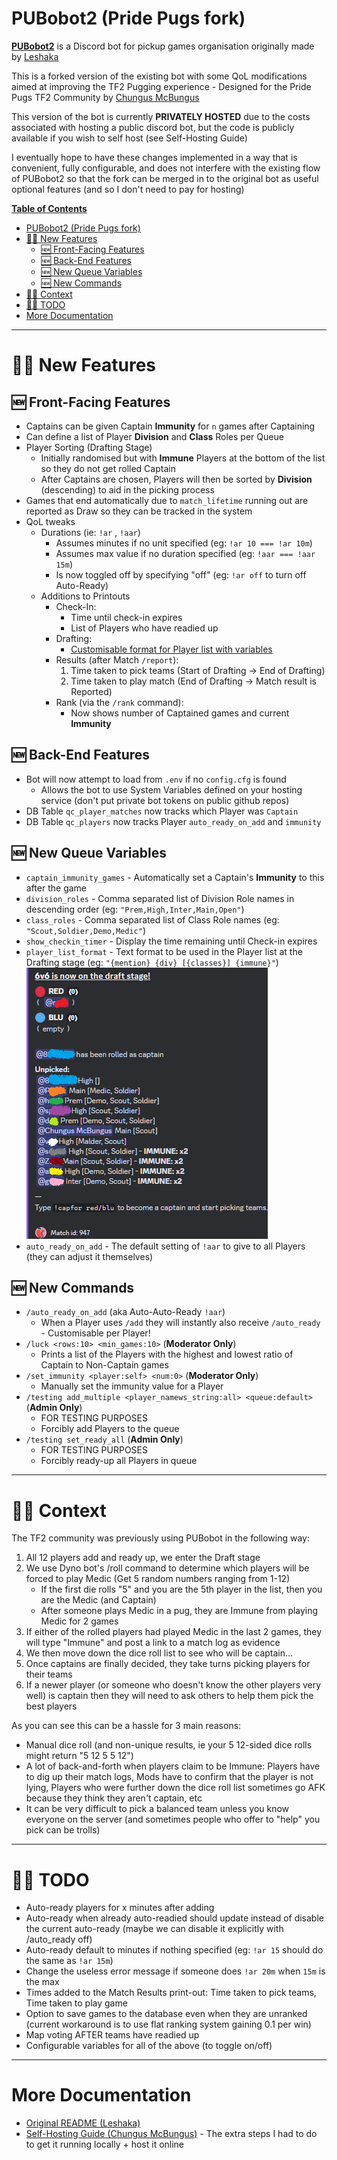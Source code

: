 # PUBobot2 (Pride Pugs fork)

[**PUBobot2**](https://github.com/Leshaka/PUBobot2) is a Discord bot for pickup games organisation originally made by [Leshaka](https://github.com/Leshaka/PUBobot2)

This is a forked version of the existing bot with some QoL modifications aimed at improving the TF2 Pugging experience - Designed for the Pride Pugs TF2 Community by [Chungus McBungus](https://github.com/chungusmcbungus)

This version of the bot is currently **PRIVATELY HOSTED** due to the costs associated with hosting a public discord bot, but the code is publicly available if you wish to self host (see Self-Hosting Guide)

I eventually hope to have these changes implemented in a way that is convenient, fully configurable, and does not interfere with the existing flow of PUBobot2 so that the fork can be merged in to the original bot as useful optional features (and so I don't need to pay for hosting)

**<u>Table of Contents</u>**
- [PUBobot2 (Pride Pugs fork)](#pubobot2-pride-pugs-fork)
- [🏳️‍🌈 New Features](#️-new-features)
  - [🆕 Front-Facing Features](#-front-facing-features)
  - [🆕 Back-End Features](#-back-end-features)
  - [🆕 New Queue Variables](#-new-queue-variables)
  - [🆕 New Commands](#-new-commands)
- [🏳️‍🌈 Context](#️-context)
- [🏳️‍🌈 TODO](#️-todo)
- [More Documentation](#more-documentation)

---
# 🏳️‍🌈 New Features
## 🆕 Front-Facing Features
- Captains can be given Captain **Immunity** for `n` games after Captaining
- Can define a list of Player **Division** and **Class** Roles per Queue
- Player Sorting (Drafting Stage)
  - Initially randomised but with **Immune** Players at the bottom of the list so they do not get rolled Captain
  - After Captains are chosen, Players will then be sorted by **Division** (descending) to aid in the picking process
- Games that end automatically due to `match_lifetime` running out are reported as Draw so they can be tracked in the system
- QoL tweaks
  - Durations (ie:  `!ar` , `!aar`)
    - Assumes minutes if no unit specified (eg: `!ar 10 === !ar 10m`)
    - Assumes max value if no duration specified (eg: `!aar === !aar 15m`)
    - Is now toggled off by specifying "off" (eg: `!ar off` to turn off Auto-Ready)
  - Additions to Printouts
    - Check-In:
      - Time until check-in expires
      - List of Players who have readied up
    - Drafting:
      - [Customisable format for Player list with variables](###🆕-New-Configurable-variables-for-Queue)
    - Results (after Match `/report`):
        1. Time taken to pick teams (Start of Drafting -> End of Drafting)
        2. Time taken to play match (End of Drafting -> Match result is Reported)
    - Rank (via the `/rank` command):
      - Now shows number of Captained games and current **Immunity**
## 🆕 Back-End Features
- Bot will now attempt to load from `.env` if no `config.cfg` is found
  - Allows the bot to use System Variables defined on your hosting service (don't put private bot tokens on public github repos)
- DB Table `qc_player_matches` now tracks which Player was `Captain` 
- DB Table `qc_players` now tracks Player `auto_ready_on_add` and `immunity`
## 🆕 New Queue Variables
  - `captain_immunity_games` - Automatically set a Captain's **Immunity** to this after the game
  - `division_roles` - Comma separated list of Division Role names in descending order (eg: `"Prem,High,Inter,Main,Open"`)
  - `class_roles` - Comma separated list of Class Role names (eg: `"Scout,Soldier,Demo,Medic"`)
  - `show_checkin_timer` - Display the time remaining until Check-in expires
  - `player_list_format` - Text format to be used in the Player list at the Drafting stage (eg: `"{mention} {div} [{classes}] {immune}"`) ![Image displaying an example of a formatted Player list](readme-image-1.png)
  - `auto_ready_on_add` - The default setting of `!aar` to give to all Players (they can adjust it themselves)
## 🆕 New Commands
- `/auto_ready_on_add` (aka Auto-Auto-Ready `!aar`)
  - When a Player uses `/add` they will instantly also receive `/auto_ready` - Customisable per Player!
- `/luck <rows:10> <min_games:10>` (**Moderator Only**)
  - Prints a list of the Players with the highest and lowest ratio of Captain to Non-Captain games
- `/set_immunity <player:self> <num:0>` (**Moderator Only**)
  - Manually set the immunity value for a Player
- `/testing add_multiple <player_namews_string:all> <queue:default>` (**Admin Only**)
  - FOR TESTING PURPOSES
  - Forcibly add Players to the queue
- `/testing set_ready_all` (**Admin Only**)
  - FOR TESTING PURPOSES
  - Forcibly ready-up all Players in queue

---
# 🏳️‍🌈 Context
The TF2 community was previously using PUBobot in the following way:
1) All 12 players add and ready up, we enter the Draft stage
2) We use Dyno bot's /roll command to determine which players will be forced to play Medic (Get 5 random numbers ranging from 1-12)
   - If the first die rolls "5" and you are the 5th player in the list, then you are the Medic (and Captain)
   - After someone plays Medic in a pug, they are Immune from playing Medic for 2 games
3) If either of the rolled players had played Medic in the last 2 games, they will type "Immune" and post a link to a match log as evidence
4) We then move down the dice roll list to see who will be captain...
5) Once captains are finally decided, they take turns picking players for their teams
6) If a newer player (or someone who doesn't know the other players very well) is captain then they will need to ask others to help them pick the best players

As you can see this can be a hassle for 3 main reasons:
- Manual dice roll (and non-unique results, ie your 5 12-sided dice rolls might return "5 12 5 5 12")
- A lot of back-and-forth when players claim to be Immune: Players have to dig up their match logs, Mods have to confirm that the player is not lying, Players who were further down the dice roll list sometimes go AFK because they think they aren't captain, etc
- It can be very difficult to pick a balanced team unless you know everyone on the server (and sometimes people who offer to "help" you pick can be trolls)

---
# 🏳️‍🌈 TODO
- Auto-ready players for x minutes after adding
- Auto-ready when already auto-readied should update instead of disable the current auto-ready (maybe we can disable it explicitly with /auto_ready off)
- Auto-ready default to minutes if nothing specified (eg: `!ar 15` should do the same as `!ar 15m`)
- Change the useless error message if someone does `!ar 20m` when `15m` is the max
- Times added to the Match Results print-out: Time taken to pick teams, Time taken to play game
- Option to save games to the database even when they are unranked (current workaround is to use flat ranking system gaining 0.1 per win)
- Map voting AFTER teams have readied up
- Configurable variables for all of the above (to toggle on/off)

---
# More Documentation

- [Original README (Leshaka)](ORIGINAL-README.md)
- [Self-Hosting Guide (Chungus McBungus)](SELF-HOSTING-GUIDE.md) - The extra steps I had to do to get it running locally + host it online